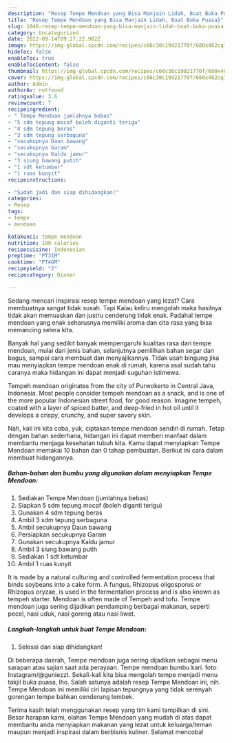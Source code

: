```yaml
---
description: "Resep Tempe Mendoan yang Bisa Manjain Lidah, Buat Buka Puasa}"
title: "Resep Tempe Mendoan yang Bisa Manjain Lidah, Buat Buka Puasa}"
slug: 1046-resep-tempe-mendoan-yang-bisa-manjain-lidah-buat-buka-puasa
category: Uncategorized
date: 2022-09-14T09:27:22.982Z
image: https://img-global.cpcdn.com/recipes/c66c30c19d21770f/680x482cq70/tempe-mendoan-foto-resep-utama.jpg
hideToc: false
enableToc: true
enableTocContent: false
thumbnail: https://img-global.cpcdn.com/recipes/c66c30c19d21770f/680x482cq70/tempe-mendoan-foto-resep-utama.jpg
cover: https://img-global.cpcdn.com/recipes/c66c30c19d21770f/680x482cq70/tempe-mendoan-foto-resep-utama.jpg
author: Admin
authorAv: notfound
ratingvalue: 3.6
reviewcount: 7
recipeingredient:
- " Tempe Mendoan jumlahnya bebas"
- "5 sdm tepung mocaf boleh diganti terigu"
- "4 sdm tepung beras"
- "3 sdm tepung serbaguna"
- "secukupnya Daun bawang"
- "secukupnya Garam"
- "secukupnya Kaldu jamur"
- "3 siung bawang putih"
- "1 sdt ketumbar"
- "1 ruas kunyit"
recipeinstructions:

- "Sudah jadi dan siap dihidangkan!"
categories:
- Resep
tags:
- tempe
- mendoan

katakunci: tempe mendoan 
nutrition: 199 calories
recipecuisine: Indonesian
preptime: "PT31M"
cooktime: "PT46M"
recipeyield: "2"
recipecategory: Dinner

---
```



Sedang mencari inspirasi resep tempe mendoan yang lezat? Cara membuatnya sangat tidak susah. Tapi Kalau keliru mengolah maka hasilnya tidak akan memuaskan dan justru cenderung tidak enak. Padahal tempe mendoan yang enak seharusnya memiliki aroma dan cita rasa yang bisa memancing selera kita.


Banyak hal yang sedikit banyak mempengaruhi kualitas rasa dari tempe mendoan, mulai dari jenis bahan, selanjutnya pemilihan bahan segar dan bagus, sampai cara membuat dan menyajikannya. Tidak usah bingung jika mau menyiapkan tempe mendoan enak di rumah, karena asal sudah tahu caranya maka hidangan ini dapat menjadi suguhan istimewa.

Tempeh mendoan originates from the city of Purwokerto in Central Java, Indonesia. Most people consider tempeh mendoan as a snack, and is one of the more popular Indonesian street food, for good reason. Imagine tempeh, coated with a layer of spiced batter, and deep-fried in hot oil until it develops a crispy, crunchy, and super savory skin.


Nah, kali ini kita coba, yuk, ciptakan tempe mendoan sendiri di rumah. Tetap dengan bahan sederhana, hidangan ini dapat memberi manfaat dalam membantu menjaga kesehatan tubuh kita. Kamu dapat menyiapkan Tempe Mendoan memakai 10 bahan dan 0 tahap pembuatan. Berikut ini cara dalam membuat hidangannya.

<!--inarticleads1-->

##### Bahan-bahan dan bumbu yang digunakan dalam menyiapkan Tempe Mendoan:

1. Sediakan  Tempe Mendoan (jumlahnya bebas)
1. Siapkan 5 sdm tepung mocaf (boleh diganti terigu)
1. Gunakan 4 sdm tepung beras
1. Ambil 3 sdm tepung serbaguna
1. Ambil secukupnya Daun bawang
1. Persiapkan secukupnya Garam
1. Gunakan secukupnya Kaldu jamur
1. Ambil 3 siung bawang putih
1. Sediakan 1 sdt ketumbar
1. Ambil 1 ruas kunyit


It is made by a natural culturing and controlled fermentation process that binds soybeans into a cake form. A fungus, Rhizopus oligosporus or Rhizopus oryzae, is used in the fermentation process and is also known as tempeh starter. Mendoan is often made of Tempeh and tofu. Tempe mendoan juga sering dijadikan pendamping berbagai makanan, seperti pecel, nasi uduk, nasi goreng atau nasi liwet. 

<!--inarticleads2-->

##### Langkah-langkah untuk buat Tempe Mendoan:


1. Selesai dan siap dihidangkan!

Di beberapa daerah, Tempe mendoan juga sering dijadikan sebagai menu sarapan atau sajian saat ada perayaan. Tempe mendoan bumbu kari. foto: Instagram/@guniezzt. Sekali-kali kita bisa mengolah tempe menjadi menu takjil buka puasa, lho. Salah satunya adalah resep Tempe Mendoan ini, nih. Tempe Mendoan ini memiliki ciri lapisan tepungnya yang tidak serenyah gorengan tempe bahkan cenderung lembek. 

Terima kasih telah menggunakan resep yang tim kami tampilkan di sini. Besar harapan kami, olahan Tempe Mendoan yang mudah di atas dapat membantu anda menyiapkan makanan yang lezat untuk keluarga/teman maupun menjadi inspirasi dalam berbisnis kuliner. Selamat mencoba!
